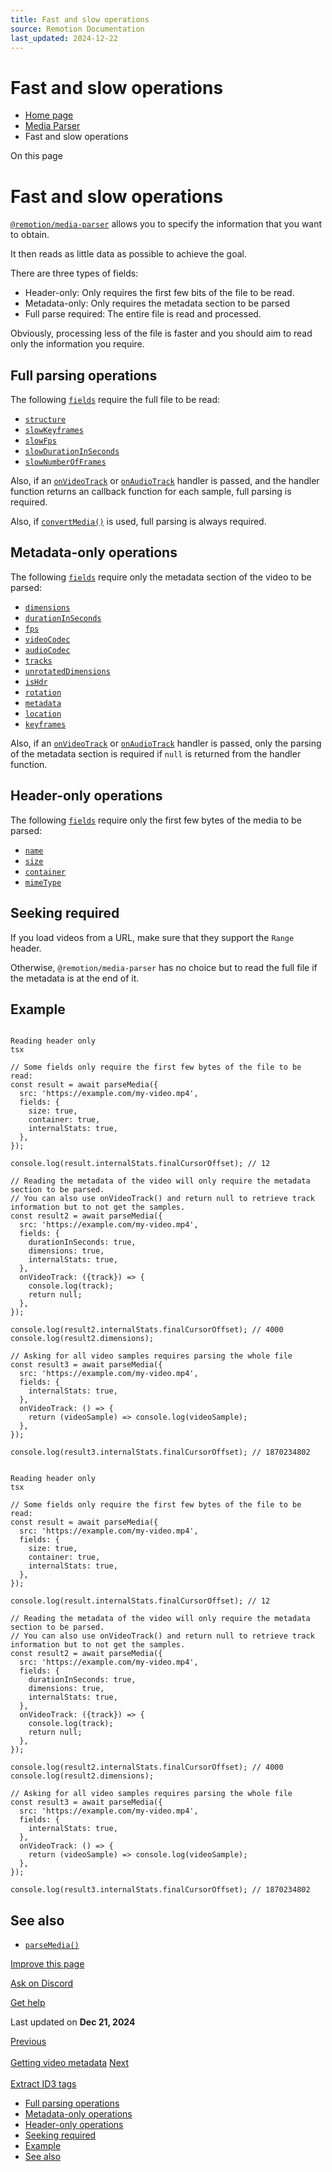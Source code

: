```yaml
---
title: Fast and slow operations
source: Remotion Documentation
last_updated: 2024-12-22
---
```


# Fast and slow operations

- [Home page](/)
- [Media Parser](/docs/media-parser/)
- Fast and slow operations

On this page

# Fast and slow operations

[`@remotion/media-parser`](/docs/media-parser) allows you to specify the information that you want to obtain.

It then reads as little data as possible to achieve the goal.

There are three types of fields:

- Header-only: Only requires the first few bits of the file to be read.
- Metadata-only: Only requires the metadata section to be parsed
- Full parse required: The entire file is read and processed.

Obviously, processing less of the file is faster and you should aim to read only the information you require.

## Full parsing operations [​](\#full-parsing-operations "Direct link to Full parsing operations")

The following [`fields`](/docs/media-parser#fields) require the full file to be read:

- [`structure`](/docs/media-parser/parse-media#structure)
- [`slowKeyframes`](/docs/media-parser/parse-media#slowkeyframes)
- [`slowFps`](/docs/media-parser/parse-media#slowfps)
- [`slowDurationInSeconds`](/docs/media-parser/parse-media#slowdurationinseconds)
- [`slowNumberOfFrames`](/docs/media-parser/parse-media#slownumberofframes)

Also, if an [`onVideoTrack`](/docs/media-parser/parse-media#onvideotrack) or [`onAudioTrack`](/docs/media-parser/parse-media#onvideotrack) handler is passed, and the handler function returns an callback function for each sample, full parsing is required.

Also, if [`convertMedia()`](/docs/webcodecs/convert-media) is used, full parsing is always required.

## Metadata-only operations [​](\#metadata-only-operations "Direct link to Metadata-only operations")

The following [`fields`](/docs/media-parser#fields) require only the metadata section of the video to be parsed:

- [`dimensions`](/docs/media-parser/parse-media#dimensions)
- [`durationInSeconds`](/docs/media-parser/parse-media#durationinseconds)
- [`fps`](/docs/media-parser/parse-media#fps)
- [`videoCodec`](/docs/media-parser/parse-media#videocodec)
- [`audioCodec`](/docs/media-parser/parse-media#audiocodec)
- [`tracks`](/docs/media-parser/parse-media#tracks)
- [`unrotatedDimensions`](/docs/media-parser/parse-media#unrotateddimensions)
- [`isHdr`](/docs/media-parser/parse-media#ishdr)
- [`rotation`](/docs/media-parser/parse-media#rotation)
- [`metadata`](/docs/media-parser/parse-media#metadata)
- [`location`](/docs/media-parser/parse-media#location)
- [`keyframes`](/docs/media-parser/parse-media#keyframes)

Also, if an [`onVideoTrack`](/docs/media-parser/parse-media#onvideotrack) or [`onAudioTrack`](/docs/media-parser/parse-media#onvideotrack) handler is passed, only the parsing of the metadata section is required if `null` is returned from the handler function.

## Header-only operations [​](\#header-only-operations "Direct link to Header-only operations")

The following [`fields`](/docs/media-parser/parse-media#fields) require only the first few bytes of the media to be parsed:

- [`name`](/docs/media-parser/parse-media#name)
- [`size`](/docs/media-parser/parse-media#size)
- [`container`](/docs/media-parser/parse-media#container)
- [`mimeType`](/docs/media-parser/parse-media#mimetype)

## Seeking required [​](\#seeking-required "Direct link to Seeking required")

If you load videos from a URL, make sure that they support the `Range` header.

Otherwise, `@remotion/media-parser` has no choice but to read the full file if the metadata is at the end of it.

## Example [​](\#example "Direct link to Example")

```

Reading header only
tsx

// Some fields only require the first few bytes of the file to be read:
const result = await parseMedia({
  src: 'https://example.com/my-video.mp4',
  fields: {
    size: true,
    container: true,
    internalStats: true,
  },
});

console.log(result.internalStats.finalCursorOffset); // 12

// Reading the metadata of the video will only require the metadata section to be parsed.
// You can also use onVideoTrack() and return null to retrieve track information but to not get the samples.
const result2 = await parseMedia({
  src: 'https://example.com/my-video.mp4',
  fields: {
    durationInSeconds: true,
    dimensions: true,
    internalStats: true,
  },
  onVideoTrack: ({track}) => {
    console.log(track);
    return null;
  },
});

console.log(result2.internalStats.finalCursorOffset); // 4000
console.log(result2.dimensions);

// Asking for all video samples requires parsing the whole file
const result3 = await parseMedia({
  src: 'https://example.com/my-video.mp4',
  fields: {
    internalStats: true,
  },
  onVideoTrack: () => {
    return (videoSample) => console.log(videoSample);
  },
});

console.log(result3.internalStats.finalCursorOffset); // 1870234802
```

```

Reading header only
tsx

// Some fields only require the first few bytes of the file to be read:
const result = await parseMedia({
  src: 'https://example.com/my-video.mp4',
  fields: {
    size: true,
    container: true,
    internalStats: true,
  },
});

console.log(result.internalStats.finalCursorOffset); // 12

// Reading the metadata of the video will only require the metadata section to be parsed.
// You can also use onVideoTrack() and return null to retrieve track information but to not get the samples.
const result2 = await parseMedia({
  src: 'https://example.com/my-video.mp4',
  fields: {
    durationInSeconds: true,
    dimensions: true,
    internalStats: true,
  },
  onVideoTrack: ({track}) => {
    console.log(track);
    return null;
  },
});

console.log(result2.internalStats.finalCursorOffset); // 4000
console.log(result2.dimensions);

// Asking for all video samples requires parsing the whole file
const result3 = await parseMedia({
  src: 'https://example.com/my-video.mp4',
  fields: {
    internalStats: true,
  },
  onVideoTrack: () => {
    return (videoSample) => console.log(videoSample);
  },
});

console.log(result3.internalStats.finalCursorOffset); // 1870234802
```

## See also [​](\#see-also "Direct link to See also")

- [`parseMedia()`](/docs/media-parser/parse-media)

[Improve this page](https://github.com/remotion-dev/remotion/edit/main/packages/docs/docs/media-parser/fast-and-slow.mdx)

[Ask on Discord](https://remotion.dev/discord)

[Get help](/docs/get-help)

Last updated on **Dec 21, 2024**

[Previous\
\
Getting video metadata](/docs/media-parser/metadata) [Next\
\
Extract ID3 tags](/docs/media-parser/tags)

- [Full parsing operations](#full-parsing-operations)
- [Metadata-only operations](#metadata-only-operations)
- [Header-only operations](#header-only-operations)
- [Seeking required](#seeking-required)
- [Example](#example)
- [See also](#see-also)
